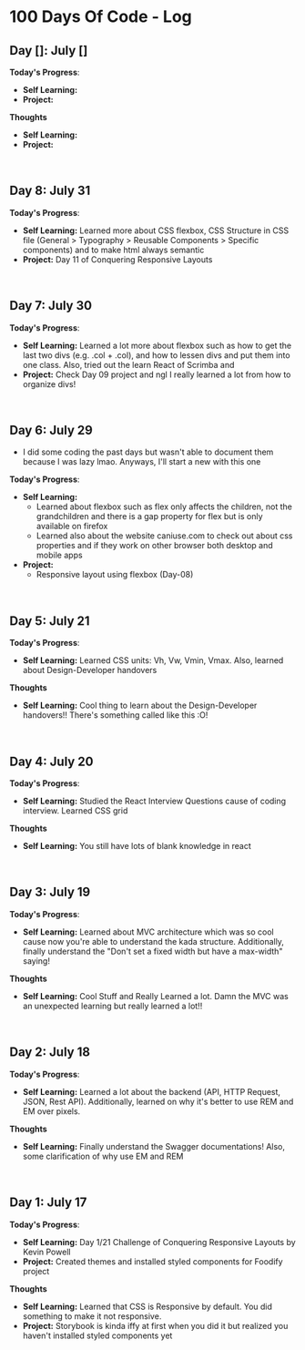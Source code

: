 # 100 Days Of Code - Log

## Day []: July []

**Today's Progress**: <br/>
- **Self Learning:** 
- **Project:** 

**Thoughts** <br/>
- **Self Learning:**
- **Project:** 

 <br/>

 ## Day 8: July 31

**Today's Progress**: <br/>
- **Self Learning:** Learned more about CSS flexbox, CSS Structure in CSS file (General > Typography > Reusable Components > Specific components) and to make html always semantic
- **Project:** Day 11 of Conquering Responsive Layouts

 <br/>

 ## Day 7: July 30

**Today's Progress**: <br/>
- **Self Learning:** Learned a lot more about flexbox such as how to get the last two divs (e.g. .col + .col), and how to lessen divs and put them into one class. Also, tried  out the learn React of Scrimba and 
- **Project:** Check Day 09 project and ngl I really learned a lot from how to organize divs!

 <br/>

 ## Day 6: July 29
 - I did some coding the past days but wasn't able to document them because I was lazy lmao. Anyways, I'll start a new with this one

**Today's Progress**: <br/>
- **Self Learning:** 
    - Learned about flexbox such as flex only affects the children, not the grandchildren and there is a gap property for flex but is only available on firefox 
    - Learned also about the website caniuse.com to check out about css properties and if they work on other browser both desktop and mobile apps
- **Project:** 
    - Responsive layout using flexbox (Day-08)

 <br/>

## Day 5: July 21 

**Today's Progress**: <br/>
- **Self Learning:** Learned CSS units: Vh, Vw, Vmin, Vmax. Also, learned about Design-Developer handovers 

**Thoughts** <br/>
- **Self Learning:** Cool thing to learn about the Design-Developer handovers!! There's something called like this :O!
 <br/>

## Day 4: July 20 

**Today's Progress**: <br/>
- **Self Learning:** Studied the React Interview Questions cause of coding interview. Learned CSS grid

**Thoughts** <br/>
- **Self Learning:** You still have lots of blank knowledge in react
 <br/>

## Day 3: July 19 

**Today's Progress**: <br/>
- **Self Learning:** Learned about MVC architecture which was so cool cause now you're able to understand the kada structure. Additionally, finally understand the "Don't set a fixed width but have a max-width" saying! 

**Thoughts** <br/>
- **Self Learning:** Cool Stuff and Really Learned a lot. Damn the MVC was an unexpected learning but really learned a lot!!
 <br/>

## Day 2: July 18 

**Today's Progress**: <br/>
- **Self Learning:** Learned a lot about the backend (API, HTTP Request, JSON, Rest API). Additionally, learned on why it's better to use REM and EM over pixels.

**Thoughts** <br/>
- **Self Learning:** Finally understand the Swagger documentations! Also, some clarification of why use EM and REM
 <br/>
 
## Day 1: July 17 

**Today's Progress**: <br/>
- **Self Learning:** Day 1/21 Challenge of Conquering Responsive Layouts by Kevin Powell 
- **Project:** Created themes and installed styled components for Foodify project

**Thoughts** <br/>
- **Self Learning:** Learned that CSS is Responsive by default. You did something to make it not responsive.
- **Project:** Storybook is kinda iffy at first when you did it but realized you haven't installed styled components yet

